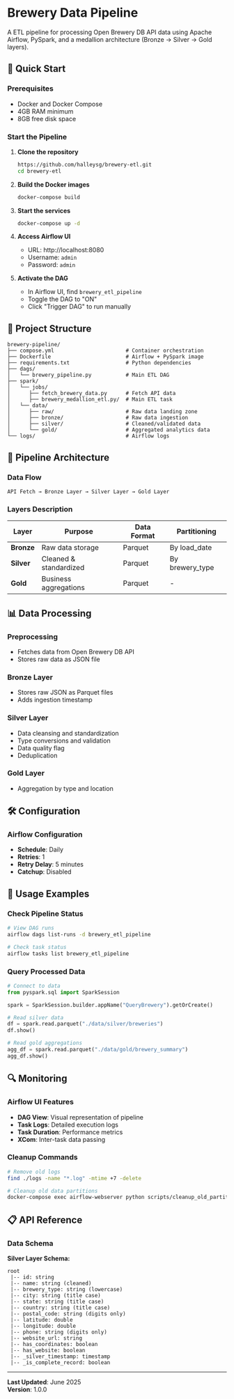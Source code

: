 # Brewery Data Pipeline

A ETL pipeline for processing Open Brewery DB API data using Apache Airflow, PySpark, and a medallion architecture (Bronze → Silver → Gold layers).

## 🚀 Quick Start

### Prerequisites
- Docker and Docker Compose
- 4GB RAM minimum
- 8GB free disk space

### Start the Pipeline

1. **Clone the repository**
   ```bash
   https://github.com/halleysg/brewery-etl.git
   cd brewery-etl
   ```

2. **Build the Docker images**
   ```bash
   docker-compose build
   ```

3. **Start the services**
   ```bash
   docker-compose up -d
   ```

3. **Access Airflow UI**
   - URL: http://localhost:8080
   - Username: `admin`
   - Password: `admin`

4. **Activate the DAG**
   - In Airflow UI, find `brewery_etl_pipeline`
   - Toggle the DAG to "ON"
   - Click "Trigger DAG" to run manually

## 📁 Project Structure

```
brewery-pipeline/
├── compose.yml                       # Container orchestration
├── Dockerfile                        # Airflow + PySpark image
├── requirements.txt                  # Python dependencies
├── dags/
│   └── brewery_pipeline.py           # Main ETL DAG
├── spark/
│   └── jobs/   
│      ├── fetch_brewery_data.py      # Fetch API data 
│      ├── brewery_medallion_etl.py/  # Main ETL task
│   └── data/   
│      ├── raw/                       # Raw data landing zone
│      ├── bronze/                    # Raw data ingestion
│      ├── silver/                    # Cleaned/validated data
│      └── gold/                      # Aggregated analytics data
└── logs/                             # Airflow logs
```

## 🔄 Pipeline Architecture

### Data Flow
```
API Fetch → Bronze Layer → Silver Layer → Gold Layer
```

### Layers Description

| Layer | Purpose | Data Format | Partitioning |
|-------|---------|-------------|--------------|
| **Bronze** | Raw data storage | Parquet | By load_date |
| **Silver** | Cleaned & standardized | Parquet | By brewery_type |
| **Gold** | Business aggregations | Parquet | - |

## 📊 Data Processing

### Preprocessing
- Fetches data from Open Brewery DB API
- Stores raw data as JSON file

### Bronze Layer
- Stores raw JSON as Parquet files
- Adds ingestion timestamp

### Silver Layer
- Data cleansing and standardization
- Type conversions and validation
- Data quality flag
- Deduplication

### Gold Layer
- Aggregation by type and location

## 🛠️ Configuration

### Airflow Configuration
- **Schedule**: Daily
- **Retries**: 1
- **Retry Delay**: 5 minutes
- **Catchup**: Disabled

## 📝 Usage Examples

### Check Pipeline Status
```bash
# View DAG runs
airflow dags list-runs -d brewery_etl_pipeline

# Check task status
airflow tasks list brewery_etl_pipeline
```

### Query Processed Data
```python
# Connect to data
from pyspark.sql import SparkSession

spark = SparkSession.builder.appName("QueryBrewery").getOrCreate()

# Read silver data
df = spark.read.parquet("./data/silver/breweries")
df.show()

# Read gold aggregations
agg_df = spark.read.parquet("./data/gold/brewery_summary")
agg_df.show()
```

## 🔍 Monitoring

### Airflow UI Features
- **DAG View**: Visual representation of pipeline
- **Task Logs**: Detailed execution logs
- **Task Duration**: Performance metrics
- **XCom**: Inter-task data passing

### Cleanup Commands
```bash
# Remove old logs
find ./logs -name "*.log" -mtime +7 -delete

# Cleanup old data partitions
docker-compose exec airflow-webserver python scripts/cleanup_old_partitions.py
```

## 📋 API Reference

### Data Schema

**Silver Layer Schema:**
```
root
 |-- id: string
 |-- name: string (cleaned)
 |-- brewery_type: string (lowercase)
 |-- city: string (title case)
 |-- state: string (title case)
 |-- country: string (title case)
 |-- postal_code: string (digits only)
 |-- latitude: double
 |-- longitude: double
 |-- phone: string (digits only)
 |-- website_url: string
 |-- has_coordinates: boolean
 |-- has_website: boolean
 |-- _silver_timestamp: timestamp
 |-- _is_complete_record: boolean
```

---

**Last Updated**: June 2025  
**Version**: 1.0.0